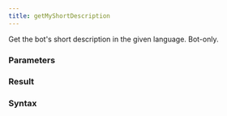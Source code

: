 ```yaml
---
title: getMyShortDescription
---
```


Get the bot's short description in the given language. Bot-only.


### Parameters 



### Result 



### Syntax





